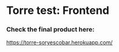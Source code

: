 # Torre test: Frontend


### Check the final product here:
https://torre-soryescobar.herokuapp.com/
